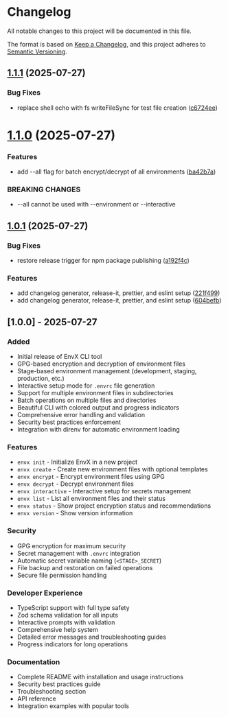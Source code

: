 # Changelog

All notable changes to this project will be documented in this file.

The format is based on [Keep a Changelog](https://keepachangelog.com/en/1.0.0/),
and this project adheres to [Semantic Versioning](https://semver.org/spec/v2.0.0.html).



## [1.1.1](https://github.com/rahulretnan/envx-cli/compare/v1.1.0...v1.1.1) (2025-07-27)


### Bug Fixes

* replace shell echo with fs writeFileSync for test file creation ([c6724ee](https://github.com/rahulretnan/envx-cli/commit/c6724ee21f2341ba831e097b2383a764d402a366))

# [1.1.0](https://github.com/rahulretnan/envx-cli/compare/v1.0.1...v1.1.0) (2025-07-27)


### Features

* add --all flag for batch encrypt/decrypt of all environments ([ba42b7a](https://github.com/rahulretnan/envx-cli/commit/ba42b7ac6bb64479981ee7a05075aaa031e39304))


### BREAKING CHANGES

* --all cannot be used with --environment or --interactive

## [1.0.1](https://github.com/rahulretnan/envx-cli/compare/v1.0.0...v1.0.1) (2025-07-27)


### Bug Fixes

* restore release trigger for npm package publishing ([a192f4c](https://github.com/rahulretnan/envx-cli/commit/a192f4c45758fd8a63f83481fa59b27fdb7008f3))


### Features

* add changelog generator, release-it, prettier, and eslint setup ([221f499](https://github.com/rahulretnan/envx-cli/commit/221f49994353da0009d9341bc7a53e8a98797fe1))
* add changelog generator, release-it, prettier, and eslint setup ([604befb](https://github.com/rahulretnan/envx-cli/commit/604befb44110b4cf9c1ba8d495500a4333103caa))

## [1.0.0] - 2025-07-27

### Added

- Initial release of EnvX CLI tool
- GPG-based encryption and decryption of environment files
- Stage-based environment management (development, staging, production, etc.)
- Interactive setup mode for `.envrc` file generation
- Support for multiple environment files in subdirectories
- Batch operations on multiple files and directories
- Beautiful CLI with colored output and progress indicators
- Comprehensive error handling and validation
- Security best practices enforcement
- Integration with direnv for automatic environment loading

### Features

- `envx init` - Initialize EnvX in a new project
- `envx create` - Create new environment files with optional templates
- `envx encrypt` - Encrypt environment files using GPG
- `envx decrypt` - Decrypt environment files
- `envx interactive` - Interactive setup for secrets management
- `envx list` - List all environment files and their status
- `envx status` - Show project encryption status and recommendations
- `envx version` - Show version information

### Security

- GPG encryption for maximum security
- Secret management with `.envrc` integration
- Automatic secret variable naming (`<STAGE>_SECRET`)
- File backup and restoration on failed operations
- Secure file permission handling

### Developer Experience

- TypeScript support with full type safety
- Zod schema validation for all inputs
- Interactive prompts with validation
- Comprehensive help system
- Detailed error messages and troubleshooting guides
- Progress indicators for long operations

### Documentation

- Complete README with installation and usage instructions
- Security best practices guide
- Troubleshooting section
- API reference
- Integration examples with popular tools
